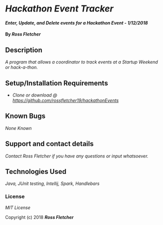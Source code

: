 # _Hackathon Event Tracker_

#### _Enter, Update, and Delete events for a Hackathon Event - 1/12/2018_

#### By _**Ross Fletcher**_

## Description

_A program that allows a coordinator to track events at a Startup Weekend or hack-a-thon._

## Setup/Installation Requirements

* _Clone or download @ https://github.com/rossfletcher19/hackathonEvents_

## Known Bugs

_None Known_

## Support and contact details

_Contact Ross Fletcher if you have any questions or input whatsoever._

## Technologies Used

_Java, JUnit testing, Intellij, Spark, Handlebars_

### License

*MIT License*

Copyright (c) 2018 **_Ross Fletcher_**